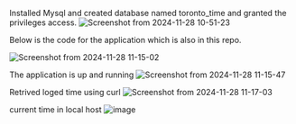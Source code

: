 Installed Mysql and created database named toronto_time and granted the privileges access.
![Screenshot from 2024-11-28 10-51-23](https://github.com/user-attachments/assets/6dc0dd58-b5df-4d33-868f-52f8a84e1836)

Below is the code for the application which is also in this repo.

![Screenshot from 2024-11-28 11-15-02](https://github.com/user-attachments/assets/97d67bed-3ce6-4c92-8841-c5f5cbe061d0)

The application is up and running
![Screenshot from 2024-11-28 11-15-47](https://github.com/user-attachments/assets/16d3098d-5b1b-427a-b8f2-9d826e83ab0a)

Retrived loged time using curl
![Screenshot from 2024-11-28 11-17-03](https://github.com/user-attachments/assets/3d329979-a44f-40c7-a4f2-17718d8c505c)

current time in local host
![image](https://github.com/user-attachments/assets/ef8d52e1-cf13-4a3c-baf2-96e09e9e9a59)





